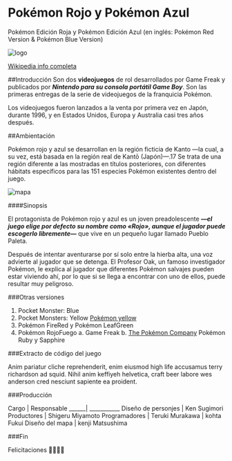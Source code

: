 # Pokémon Rojo y Pokémon Azul
Pokémon Edición Roja y Pokémon Edición Azul (en inglés: Pokémon Red Version & Pokémon Blue Version)

![logo](https://camo.githubusercontent.com/b1c4757f226105c99b3b75eb988f4cfe470dc7eea206056c3a3bac77a8da75c5/68747470733a2f2f75706c6f61642e77696b696d656469612e6f72672f77696b6970656469612f636f6d6d6f6e732f7468756d622f392f39382f496e7465726e6174696f6e616c5f506f6b2543332541396d6f6e5f6c6f676f2e7376672f34393070782d496e7465726e6174696f6e616c5f506f6b2543332541396d6f6e5f6c6f676f2e7376672e706e67)

[Wikipedia info completa](https://github.com/bluuweb/markdown-ejemplo-git#:~:text=Wikipedia%20visitar%20info%20completa)

##Introducción
Son dos **videojuegos** de rol desarrollados por Game Freak y publicados por ***Nintendo para su consola portátil Game Boy***. Son las primeras entregas de la serie de videojuegos de la franquicia Pokémon.

Los videojuegos fueron lanzados a la venta por primera vez en Japón, durante 1996, y en Estados Unidos, Europa y Australia casi tres años después.

##Ambientación

Pokémon rojo y azul se desarrollan en la región ficticia de Kanto —la cual, a su vez, está basada en la región real de Kantō (Japón)—.17​ Se trata de una región diferente a las mostradas en títulos posteriores, con diferentes hábitats específicos para las 151 especies Pokémon existentes dentro del juego.

![mapa](https://camo.githubusercontent.com/9cede76a8ceaf223b08e1efbebc3e1c0f6e3101e6b45110e5ff321691c82225a/68747470733a2f2f75706c6f61642e77696b696d656469612e6f72672f77696b6970656469612f636f6d6d6f6e732f7468756d622f622f62352f4a6170616e5f4b616e746f5f526567696f6e5f6c617267652e706e672f34303070782d4a6170616e5f4b616e746f5f526567696f6e5f6c617267652e706e67)

####Sinopsis

El protagonista de Pokémon rojo y azul es un joven preadolescente ***—el juego elige por defecto su nombre como «Rojo», aunque el jugador puede escogerlo libremente—*** que vive en un pequeño lugar llamado Pueblo Paleta.

​Después de intentar aventurarse por sí solo entre la hierba alta, una voz advierte al jugador que se detenga. El Profesor Oak, un famoso investigador Pokémon, le explica al jugador que diferentes Pokémon salvajes pueden estar viviendo ahí, por lo que si se llega a encontrar con uno de ellos, puede resultar muy peligroso.

###Otras versiones
1. Pocket Monster: Blue
2. Pocket Monsters: Yellow
 [Pokémon yellow](https://es.wikipedia.org/wiki/Pok%C3%A9mon_Yellow)
3. Pokémon FireRed y Pokémon LeafGreen
4. Pokémon RojoFuego
     a. Game Freak
     b. [The Pokémon Company](https://es.wikipedia.org/wiki/The_Pok%C3%A9mon_Company)
Pokémon Ruby y Sapphire

###Extracto de código del juego

<div class="collapse" id="collapseExample">
  <div class="card card-body">
    Anim pariatur cliche reprehenderit, enim eiusmod high life accusamus terry
    richardson ad squid. Nihil anim keffiyeh helvetica, craft beer labore wes
    anderson cred nesciunt sapiente ea proident.
  </div>
</div>

###Producción

Cargo | Responsable
______| ___________
Diseño de personjes | Ken Sugimori
Productores | Shigeru Miyamoto
Programadores | Teruki Murakawa
              | kohta Fukui
Diseño del mapa | kenji Matsushima

###Fin

Felicitaciones :tada::tada::tada::tada: 
